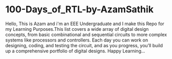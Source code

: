# 100-Days_of_RTL-by-AzamSathik

Hello, This is Azam and i'm an EEE Undergraduate and I make this Repo for my Learning Purposes.This list covers a wide array of digital design concepts, from basic combinational and sequential circuits to more complex systems like processors and controllers. Each day you can work on designing, coding, and testing the circuit, and as you progress, you’ll build up a comprehensive portfolio of digital designs.
Happy Learning...

